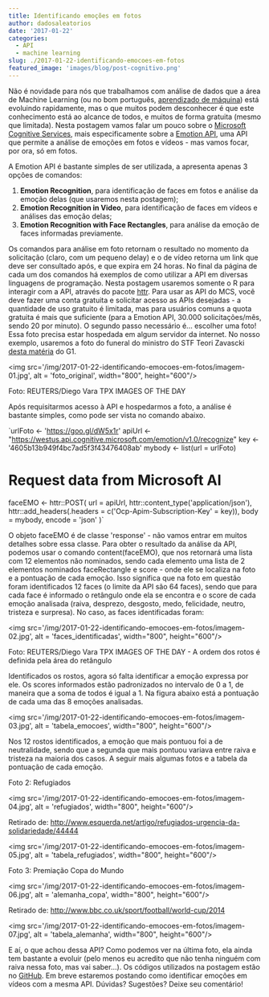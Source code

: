 ```yaml
---
title: Identificando emoções em fotos
author: dadosaleatorios
date: '2017-01-22'
categories:
  - API
  - machine learning
slug: ./2017-01-22-identificando-emocoes-em-fotos
featured_image: 'images/blog/post-cognitivo.png'
---
```


Não é novidade para nós que trabalhamos com análise de dados que a área de Machine Learning (ou no bom português, [aprendizado de máquina](https://pt.wikipedia.org/wiki/Aprendizado_de_m%C3%A1quina)) está evoluindo rapidamente, mas o que muitos podem desconhecer é que este conhecimento está ao alcance de todos, e muitos de forma gratuita (mesmo que limitada). Nesta postagem vamos falar um pouco sobre o [Microsoft Cognitive Services](https://www.microsoft.com/cognitive-services/en-us/), mais especificamente sobre a [Emotion API](https://www.microsoft.com/cognitive-services/en-us/emotion-api), uma API que permite a análise de emoções em fotos e vídeos - mas vamos focar, por ora, só em fotos.

A Emotion API é bastante simples de ser utilizada, a apresenta apenas 3 opções de comandos:

  1. **Emotion Recognition**, para identificação de faces em fotos e análise da emoção delas (que usaremos nesta postagem);
  2. **Emotion Recognition in Video**, para identificação de faces em vídeos e análises das emoção delas;
  3. **Emotion Recognition with Face Rectangles**, para análise da emoção de faces informadas previamente.

Os comandos para análise em foto retornam o resultado no momento da solicitação (claro, com um pequeno delay) e o de vídeo retorna um link que deve ser consultado após, e que expira em 24 horas. No final da página de cada um dos comandos há exemplos de como utilizar a API em diversas linguagens de programação. Nesta postagem usaremos somente o R para interagir com a API, através do pacote [httr](https://cran.r-project.org/web/packages/httr/index.html). Para usar as API do MCS, você deve fazer uma conta gratuita e solicitar acesso as APIs desejadas - a quantidade de uso gratuito é limitada, mas para usuários comuns a quota gratuita é mais que suficiente (para a Emotion API, 30.000 solicitações/mês, sendo 20 por minuto). O segundo passo necessário é... escolher uma foto! Essa foto precisa estar hospedada em algum servidor da internet. No nosso exemplo, usaremos a foto do funeral do ministro do STF Teori Zavascki [desta matéria](http://g1.globo.com/politica/noticia/so-depois-que-houver-a-indicacao-do-relator-diz-temer-sobre-nomear-substituto-de-teori.ghtml) do G1.

<img src='/img/2017-01-22-identificando-emocoes-em-fotos/imagem-01.jpg', alt = 'foto_original', width="800", height="600"/>

Foto: REUTERS/Diego Vara TPX IMAGES OF THE DAY

Após requisitarmos acesso à API e hospedarmos a foto, a análise é bastante simples, como pode ser vista no comando abaixo.

`urlFoto <- 'https://goo.gl/dW5x1r'
apiUrl <- "https://westus.api.cognitive.microsoft.com/emotion/v1.0/recognize"
key <- '4605b13b949f4bc7ad5f3f43476408ab'
mybody <- list(url = urlFoto)
# Request data from Microsoft AI
faceEMO <- httr::POST(
  url = apiUrl,
  httr::content_type('application/json'),
  httr::add_headers(.headers = c('Ocp-Apim-Subscription-Key' = key)),
  body = mybody,
  encode = 'json'
)`

O objeto faceEMO é de classe 'response' - não vamos entrar em muitos detalhes sobre essa classe. Para obter o resultado da análise da API, podemos usar o comando content(faceEMO), que nos retornará uma lista com 12 elementos não nominados, sendo cada elemento uma lista de 2 elementos nominados faceRectangle e score - onde ele se localiza na foto e a pontuação de cada emoção. Isso significa que na foto em questão foram identificados 12 faces (o limite da API são 64 faces), sendo que para cada face é informado o retângulo onde ela se encontra e o score de cada emoção analisada (raiva, desprezo, desgosto, medo, felicidade, neutro, tristeza e surpresa). No caso, as faces identificadas foram:

<img src='/img/2017-01-22-identificando-emocoes-em-fotos/imagem-02.jpg', alt = 'faces_identificadas', width="800", height="600"/>

Foto: REUTERS/Diego Vara TPX IMAGES OF THE DAY - A ordem dos rotos é definida pela área do retângulo

Identificados os rostos, agora só falta identificar a emoção expressa por ele. Os scores informados estão padronizados no intervalo de 0 a 1, de maneira que a soma de todos é igual a 1. Na figura abaixo está a pontuação de cada uma das 8 emoções analisadas.

<img src='/img/2017-01-22-identificando-emocoes-em-fotos/imagem-03.jpg', alt = 'tabela_emocoes', width="800", height="600"/>

Nos 12 rostos identificados, a emoção que mais pontuou foi a de neutralidade, sendo que a segunda que mais pontuou variava entre raiva e tristeza na maioria dos casos. A seguir mais algumas fotos e a tabela da pontuação de cada emoção.

Foto 2: Refugiados

<img src='/img/2017-01-22-identificando-emocoes-em-fotos/imagem-04.jpg', alt = 'refugiados', width="800", height="600"/>

Retirado de: http://www.esquerda.net/artigo/refugiados-urgencia-da-solidariedade/44444

<img src='/img/2017-01-22-identificando-emocoes-em-fotos/imagem-05.jpg', alt = 'tabela_refugiados', width="800", height="600"/>

Foto 3: Premiação Copa do Mundo

<img src='/img/2017-01-22-identificando-emocoes-em-fotos/imagem-06.jpg', alt = 'alemanha_copa', width="800", height="600"/>

Retirado de: http://www.bbc.co.uk/sport/football/world-cup/2014

<img src='/img/2017-01-22-identificando-emocoes-em-fotos/imagem-07.jpg', alt = 'tabela_alemanha', width="800", height="600"/>

E aí, o que achou dessa API? Como podemos ver na última foto, ela ainda tem bastante a evoluir (pelo menos eu acredito que não tenha ninguém com raiva nessa foto, mas vai saber...). Os códigos utilizados na postagem estão no [GitHub](https://github.com/rcoster/blog/blob/master/Identificando%20emo%C3%A7%C3%B5es%20em%20fotos). Em breve estaremos postando como identificar emoções em vídeos com a mesma API. Dúvidas? Sugestões? Deixe seu comentário!
